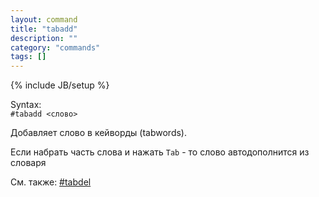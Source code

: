 ```yaml
---
layout: command
title: "tabadd"
description: ""
category: "commands"
tags: []
---
```

{% include JB/setup %}

Syntax:  
`#tabadd <слово>`

Добавляет слово в кейворды (tabwords).

Если набрать часть слова и нажать `Tab` - то слово автодополнится из словаря

См. также: [#tabdel](#tabdel)
